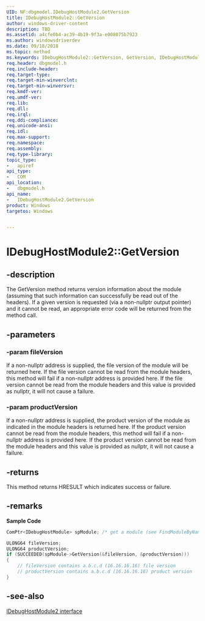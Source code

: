 ```yaml
---
UID: NF:dbgmodel.IDebugHostModule2.GetVersion
title: IDebugHostModule2::GetVersion
author: windows-driver-content
description: TBD
ms.assetid: a4cfe0b4-ac39-4b19-9f3a-e008075b7923
ms.author: windowsdriverdev
ms.date: 09/18/2018  
ms.topic: method
ms.keywords: IDebugHostModule2::GetVersion, GetVersion, IDebugHostModule2.GetVersion, IDebugHostModule2::GetVersion, IDebugHostModule2.GetVersion
req.header: dbgmodel.h
req.include-header:
req.target-type:
req.target-min-winverclnt:
req.target-min-winversvr:
req.kmdf-ver:
req.umdf-ver:
req.lib:
req.dll:
req.irql: 
req.ddi-compliance:
req.unicode-ansi:
req.idl:
req.max-support:
req.namespace:
req.assembly:
req.type-library: 
topic_type: 
-	apiref
api_type: 
-	COM
api_location: 
-	dbgmodel.h
api_name: 
-	IDebugHostModule2.GetVersion
product: Windows
targetos: Windows


---
```


# IDebugHostModule2::GetVersion


## -description

The GetVersion method returns version information about the module (assuming that such information can successfully be read out of the headers). If a given version is requested (via a non-nullptr output pointer) and it cannot be read, an appropriate error code will be returned from the method call. 

## -parameters

### -param fileVersion
If a non-nullptr address is supplied, the file version of the module will be returned here. If the file version cannot be read from the module headers, this method will fail if a non-nullptr address is provided here. If the file version cannot be read from the module headers and this value is provided as nullptr, it will not cause a failure.

### -param productVersion
If a non-nullptr address is supplied, the product version of the module as indicated in the module headers is returned here. If the product version cannot be read from the module headers, this method will fail if a non-nullptr address is provided here. If the product version cannot be read from the module headers and this value is provided as nullptr, it will not cause a failure.


## -returns
This method returns HRESULT which indicates success or failure.

## -remarks

**Sample Code**

```cpp
ComPtr<IDebugHostModule> spModule; /* get a module (see FindModuleByName) */

ULONG64 fileVersion;
ULONG64 productVersion;
if (SUCCEEDED(spModule->GetVersion(&fileVersion, &productVersion)))
{
    // fileVersion contains a.b.c.d (16.16.16.16) file version
    // productVersion contains a.b.c.d (16.16.16.16) product version
}
```

## -see-also
[IDebugHostModule2 interface](nn-dbgmodel-idebughostmodule2.md)
